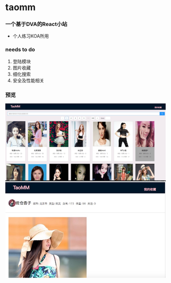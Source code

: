 # taomm

### 一个基于DVA的React小站

* 个人练习KOA所用

### needs to do

1. 登陆模块
2. 图片收藏
3. 细化搜索
4. 安全及性能相关

### 预览

![1](./assets/taomm1.jpg)
![2](./assets/taomm2.jpg)






